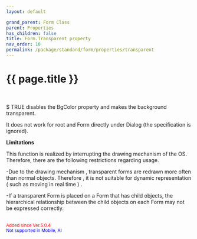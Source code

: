 ```yaml
---
layout: default

grand_parent: Form Class
parent: Properties
has_children: false
title: Form.Transparent property
nav_order: 10
permalink: /package/standard/form/properties/transparent
---
```

# {{ page.title }}

<br>

$ TRUE disables the BgColor property and makes the background transparent.

It does not work for root and Form directly under Dialog (the specification is ignored).


**Limitations**

This function is realized by interrupting the drawing mechanism of the OS. Therefore, there are the following restrictions regarding usage.

-Due to the drawing mechanism , transparent forms are redrawn more often than normal objects. Therefore , it is not suitable for dynamic representation ( such as moving in real time ) .

-If     a transparent Form is placed on a Form that has child objects, the hierarchical relationship between the child objects on each Form may not be expressed correctly.

<br><small><span style="color:red">Added since Ver.5.0.4</span></small><br><small><span style="color:blue">Not supported in Mobile, AI</span></small>